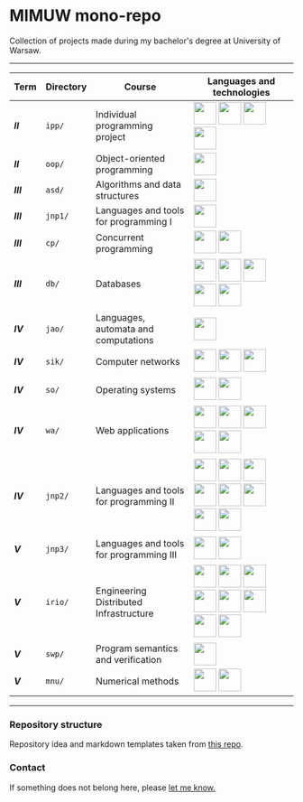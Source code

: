 # MIMUW mono-repo

Collection of projects made during my bachelor's degree at University of Warsaw.

---

| Term      | Directory | Course                                  | Languages and technologies                                                                                                                                                                                                                                                                                                                                                                                                                                                                                                                                                                                                                                                                                                                                                                                                                                                                                                                                               |
|-----------|-----------|-----------------------------------------|--------------------------------------------------------------------------------------------------------------------------------------------------------------------------------------------------------------------------------------------------------------------------------------------------------------------------------------------------------------------------------------------------------------------------------------------------------------------------------------------------------------------------------------------------------------------------------------------------------------------------------------------------------------------------------------------------------------------------------------------------------------------------------------------------------------------------------------------------------------------------------------------------------------------------------------------------------------------------|
| **_II_**  | `ipp/`    | Individual programming project          | <img src="https://cdn.jsdelivr.net/gh/devicons/devicon/icons/c/c-original.svg" width="40" height="40" /> <img src="https://cdn.jsdelivr.net/gh/devicons/devicon/icons/cmake/cmake-original.svg" width="40" height="40"/> <img src="https://cdn.jsdelivr.net/gh/devicons/devicon/icons/git/git-original.svg" width="40" height="40" /> <img src="https://cdn.jsdelivr.net/gh/devicons/devicon/icons/bash/bash-original.svg" width=40 height=40 />                                                                                                                                                                                                                                                                                                                                                                                                                                                                                                                         |
| **_II_**  | `oop/`    | Object-oriented programming             | <img src="https://cdn.jsdelivr.net/gh/devicons/devicon/icons/java/java-original.svg" width="40" height="40" />                                                                                                                                                                                                                                                                                                                                                                                                                                                                                                                                                                                                                                                                                                                                                                                                                                                           |
| **_III_** | `asd/`    | Algorithms and data structures          | <img src="https://cdn.jsdelivr.net/gh/devicons/devicon/icons/cplusplus/cplusplus-original.svg" width="40" height="40" />                                                                                                                                                                                                                                                                                                                                                                                                                                                                                                                                                                                                                                                                                                                                                                                                                                                 |
| **_III_** | `jnp1/`   | Languages and tools for programming I   | <img src="https://cdn.jsdelivr.net/gh/devicons/devicon/icons/cplusplus/cplusplus-original.svg" width="40" height="40" />                                                                                                                                                                                                                                                                                                                                                                                                                                                                                                                                                                                                                                                                                                                                                                                                                                                 |
| **_III_** | `cp/`     | Concurrent programming                  | <img src="https://cdn.jsdelivr.net/gh/devicons/devicon/icons/java/java-original.svg" width="40" height="40" /> <img src="https://cdn.jsdelivr.net/gh/devicons/devicon/icons/c/c-original.svg" width="40" height="40" />                                                                                                                                                                                                                                                                                                                                                                                                                                                                                                                                                                                                                                                                                                                                                  |
| **_III_** | `db/`     | Databases                               | <img src="https://cdn.jsdelivr.net/gh/devicons/devicon/icons/java/java-original.svg" width="40" height="40" /> <img src="https://cdn.jsdelivr.net/gh/devicons/devicon/icons/spring/spring-original.svg" width="40" height="40"/> <img src="https://cdn.jsdelivr.net/gh/devicons/devicon/icons/mysql/mysql-original.svg" width="40" height="40"/> <img src="https://cdn.jsdelivr.net/gh/devicons/devicon/icons/oracle/oracle-original.svg" width=40 height=40/> <img src="https://cdn.jsdelivr.net/gh/devicons/devicon/icons/angularjs/angularjs-original.svg" width=40 height=40 />                                                                                                                                                                                                                                                                                                                                                                                      |
| **_IV_**  | `jao/`    | Languages, automata and computations    | <img src="https://cdn.jsdelivr.net/gh/devicons/devicon/icons/latex/latex-original.svg" width="40" height="40" />                                                                                                                                                                                                                                                                                                                                                                                                                                                                                                                                                                                                                                                                                                                                                                                                                                                         |
| **_IV_**  | `sik/`    | Computer networks                       | <img src="https://cdn.jsdelivr.net/gh/devicons/devicon/icons/cplusplus/cplusplus-original.svg" width="40" height="40" /> <img src="https://cdn.jsdelivr.net/gh/devicons/devicon/icons/c/c-original.svg" width="40" height="40" /> <img src="https://cdn.jsdelivr.net/gh/devicons/devicon/icons/cmake/cmake-original.svg" width="40" height="40"/>                                                                                                                                                                                                                                                                                                                                                                                                                                                                                                                                                                                                                        |
| **_IV_**  | `so/`     | Operating systems                       | <img src="https://cdn.jsdelivr.net/gh/devicons/devicon/icons/c/c-original.svg" width="40" height="40" /> <img src="https://cdn.jsdelivr.net/gh/devicons/devicon/icons/bash/bash-original.svg" width=40 height=40 />                                                                                                                                                                                                                                                                                                                                                                                                                                                                                                                                                                                                                                                                                                                                                      |
| **_IV_**  | `wa/`     | Web applications                        | <img src="https://cdn.jsdelivr.net/gh/devicons/devicon/icons/python/python-original.svg" width=40 height=40 /> <img src="https://cdn.jsdelivr.net/gh/devicons/devicon/icons/django/django-plain.svg" width=40 height=40 /> <img src="https://cdn.jsdelivr.net/gh/devicons/devicon/icons/css3/css3-original.svg" width=40 height=40 /> <img src="https://cdn.jsdelivr.net/gh/devicons/devicon/icons/html5/html5-original.svg" width=40 height=40/> <img src="https://cdn.jsdelivr.net/gh/devicons/devicon/icons/javascript/javascript-original.svg" width=40 height=40 />                                                                                                                                                                                                                                                                                                                                                                                                 |
| **_IV_**  | `jnp2/`   | Languages and tools for programming II  | <img src="https://cdn.jsdelivr.net/gh/devicons/devicon/icons/java/java-original.svg" width="40" height="40" /> <img src="https://cdn.jsdelivr.net/gh/devicons/devicon/icons/spring/spring-original.svg" width="40" height="40"/> <img src="https://cdn.jsdelivr.net/gh/devicons/devicon/icons/postgresql/postgresql-original.svg" width=40 height=40 /> <img src="https://cdn.jsdelivr.net/gh/devicons/devicon@latest/icons/apachekafka/apachekafka-original.svg" width=40 height=40 /> <img src="https://cdn.jsdelivr.net/gh/devicons/devicon/icons/angularjs/angularjs-original.svg" width=40 height=40 /> <img src="https://cdn.jsdelivr.net/gh/devicons/devicon/icons/docker/docker-original.svg" width=40 height=40 /> <img src="https://cdn.jsdelivr.net/gh/devicons/devicon/icons/kubernetes/kubernetes-plain.svg" width=40 height=40 /> <img src="https://cdn.jsdelivr.net/gh/devicons/devicon/icons/googlecloud/googlecloud-original.svg" width=40 height=40 /> |
| **_V_**   | `jnp3/`   | Languages and tools for programming III | <img src="https://cdn.jsdelivr.net/gh/devicons/devicon/icons/kotlin/kotlin-original.svg" width="40" height="40" /> <img src="https://cdn.jsdelivr.net/gh/devicons/devicon@latest/icons/gradle/gradle-original-wordmark.svg" width="40" height="40" />                                                                                                                                                                                                                                                                                                                                                                                                                                                                                                                                                                                                                                                                                                                                       |
| **_V_**   | `irio/`   | Engineering Distributed Infrastructure  | <img src="https://cdn.jsdelivr.net/gh/devicons/devicon/icons/java/java-original.svg" width="40" height="40" /> <img src="https://cdn.jsdelivr.net/gh/devicons/devicon/icons/spring/spring-original.svg" width="40" height="40" /> <img src="https://cdn.jsdelivr.net/gh/devicons/devicon/icons/python/python-original.svg" width=40 height=40 /> <img src="https://cdn.jsdelivr.net/gh/devicons/devicon@latest/icons/mongodb/mongodb-original.svg" width=40 height=40 /> <img src="https://cdn.jsdelivr.net/gh/devicons/devicon/icons/docker/docker-original.svg" width=40 height=40 /> <img src="https://cdn.jsdelivr.net/gh/devicons/devicon/icons/kubernetes/kubernetes-plain.svg" width=40 height=40 /> <img src="https://cdn.jsdelivr.net/gh/devicons/devicon/icons/googlecloud/googlecloud-original.svg" width=40 height=40 /> <img src="https://cdn.jsdelivr.net/gh/devicons/devicon@latest/icons/terraform/terraform-original.svg" width=40 height=40 />         |
| **_V_**   | `swp/`    | Program semantics and verification      | <img src="https://cdn.jsdelivr.net/gh/devicons/devicon/icons/latex/latex-original.svg" width="40" height="40" />                                                                                                                                                                                                                                                                                                                                                                                                                                                                                                                                                                                                                                                                                                                                                                                                                                                         |
| **_V_**   | `mnu/`    | Numerical methods                       | <img src="https://cdn.jsdelivr.net/gh/devicons/devicon/icons/latex/latex-original.svg" width="40" height="40" /> <img src="https://cdn.jsdelivr.net/gh/devicons/devicon@latest/icons/matlab/matlab-original.svg" width="40" height="40" />                                                                                                                                                                                                                                                                                                                                                                                                                                                                                                                                                                                                                                                                                                                               |

---

### Repository structure

Repository idea and markdown templates taken from [this repo](https://github.com/KimLoanSA/mimuw/tree/main).

### Contact

If something does not belong here, please [let me know.](mailto:hubertmirek@gmail.com)
